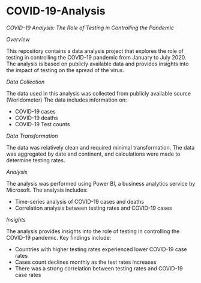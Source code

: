 # COVID-19-Analysis
*COVID-19 Analysis: The Role of Testing in Controlling the Pandemic*

*Overview*

This repository contains a data analysis project that explores the role of testing in controlling the COVID-19 pandemic from January to July 2020. The analysis is based on publicly available data and provides insights into the impact of testing on the spread of the virus.

*Data Collection*

The data used in this analysis was collected from publicly available source (Worldometer)
The data includes information on:

- COVID-19 cases
- COVID-19 deaths
- COVID-19 Test counts

*Data Transformation*

The data was relatively clean and required minimal transformation. The data was aggregated by date and continent, and calculations were made to determine testing rates.

*Analysis*

The analysis was performed using Power BI, a business analytics service by Microsoft. The analysis includes:

- Time-series analysis of COVID-19 cases and deaths
- Correlation analysis between testing rates and COVID-19 cases

*Insights*

The analysis provides insights into the role of testing in controlling the COVID-19 pandemic. Key findings include:

- Countries with higher testing rates experienced lower COVID-19 case rates
- Cases count declines monthly as the test rates increases
- There was a strong correlation between testing rates and COVID-19 case rates
